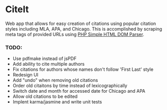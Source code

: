 # CiteIt
Web app that allows for easy creation of citations using popular citation styles including MLA, APA, and Chicago. This is accomplished by scraping meta tags of provided URLs using [PHP Simple HTML DOM Parser](http://simplehtmldom.sourceforge.net/).

### TODO:
* Use pdfmake instead of jsPDF
* Add ability to cite multiple authors
* Fix citations for authors whose names don't follow 'First Last' style
* Redesign UI
* Add "undo" when removing old citations
* Order old citaitons by time instead of lexicographically
* Switch date and month for accessed date for Chicago and APA
* Allow old citations to be edited
* Implent karma/jasmine and write unit tests
